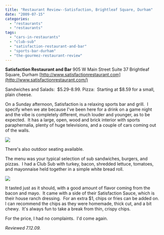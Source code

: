 ```yaml
---
title: "Restaurant Review--Satisfaction, Brightleaf Square, Durham"
date: "2009-07-15"
categories: 
  - "restaurants"
  - "restaurants"
tags: 
  - "cars-in-restaurants"
  - "club-sub"
  - "satisfaction-restaurant-and-bar"
  - "sports-bar-durham"
  - "the-gourmez-restaurant-review"
---
```


**Satisfaction Restaurant and Bar** 905 W Main Street Suite 37 Brightleaf Square, Durham [http://www.satisfactionrestaurant.com](http://www.satisfactionrestaurant.com/)

Sandwiches and Salads:  $5.29-8.99. Pizza:  Starting at $8.59 for a small, plain cheese.

On a Sunday afternoon, Satisfaction is a relaxing sports bar and grill.  I specify when we ate because I've been here for a drink on a game night and the vibe is completely different, much louder and younger, as to be expected.  It has a large, open, wood and brick interior with sports paraphernalia, plenty of huge televisions, and a couple of cars coming out of the walls.

![](http://www.thegourmez.com/photos/satisfaction.jpg)

There's also outdoor seating available.

The menu was your typical selection of sub sandwiches, burgers, and pizzas.  I had a Club Sub with turkey, bacon, shredded lettuce, tomatoes, and mayonnaise held together in a simple white bread roll.

![](http://www.thegourmez.com/photos/satisfactionclub.jpg)

It tasted just as it should, with a good amount of flavor coming from the bacon and mayo.  It came with a side of their Satisfaction Sauce, which is their house ranch dressing.  For an extra $1, chips or fries can be added on.  I can recommend the chips as they were homemade, thick cut, and a bit chewy.  It's always fun to take a break from thin, crispy chips.

For the price, I had no complaints.  I'd come again.

_Reviewed 7.12.09._
